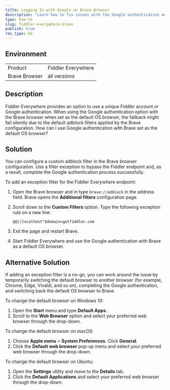 ```yaml
---
title: Logging In with Google on Brave Browser
description: "Learn how to fix issues with the Google authentication on the Brave browser when working with the Fiddler Everywhere web-debugging client."
type: how-to
slug: fiddler-everywhere-brave
publish: true
res_type: kb
---
```


## Environment

|   |   |
|---|---|
| Product | Fiddler Everywhere |
| Brave Browser | all versions |

## Description

Fiddler Everywhere provides an option to use a unique Fiddler account or Google authentication. When using the Google authentication option with the Brave browser when set as the default OS browser, the fallback might fail silently due to the default adblock filters applied by the Brave configuration. How can I use Google authentication with Brave set as the default OS browser?

## Solution

You can configure a custom adblock filter in the Brave browser configuration. Use a filter exception to bypass the Fiddler endpoint and, as a result, complete the Google authentication process successfully.

To add an exception filter for the Fiddler Everywhere endpoint:

1. Open the Brave browser and in type `brave://adblock` in the address field. Brave opens the **Additional filters** configuration page.

1. Scroll down to the **Custom Filters** option. Type the following exception rule on a new line:

    ```Shell
    @@||localhost^$domain=getfiddler.com
    ```

1. Exit the page and restart Brave.

1. Start Fiddler Everywhere and use the Google authentication with Brave as a default OS browser.

## Alternative Solution

If adding an exception filter is a no-go, you can work around the issue by temporarily switching the default browser to another browser (for example, Chrome, Edge, Vivaldi, and so on), completing the Google authentication, and switching back the default OS browser to Brave.

To change the default browser on Windows 10:

1. Open the **Start** menu and type **Default Apps**.
1. Scroll to the **Web Browser** option and select your preferred web browser through the drop-down.

To change the default browser on macOS:

1. Choose **Apple menu** > **System Preferences**. Click **General**.
1. Click the **Default web browser** pop-up menu and select your preferred web browser through the drop-down.

To change the default browser on Ubuntu:

1. Open the **Settings** utility and move to the **Details** tab.
1. Click the **Default Applications** and select your preferred web browser through the drop-down.
